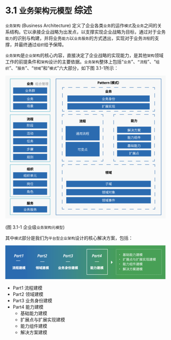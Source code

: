 # 3.1 `业务架构元模型` 综述

`业务架构` (Business Architecture) 定义了企业各类`业务`的运作`模式`及`业务`之间的关系结构。它以承接企业战略为出发点，以支撑实现企业战略为目标，通过对于业务`能力`的识别与构建，并将业务`能力`以`业务服务`的方式透出，实现对于业务`流程`的支撑，并最终通过`组织`给予保障。

`业务架构`是`企业架构`的核心内容，直接决定了企业战略的实现能力，是其他`架构`领域工作的前提条件和`架构`设计的主要依据。`业务架构`整体上包括“`业务`”、`“流程`”、“`组织`”、“`服务`”、“`领域`”和“`模式`”六大部分，如下图 3.1-1所示：

![图 3.1-1 企业级`业务架构元模型`](../static/img-3.1-1-biz-arch-metamodel.png)

 (图 3.1-1 企业级`业务架构元模型`)

 其中`模式`部分是我们为`平台型企业架构`设计的核心解决方案，包括：

 ![模式](../static/img-3.1-1-biz-arch-pattern.png)

* Part1 流程建模
* Part2 领域建模
* Part3 业务身份建模
* Part4 能力建模
  * 基础能力建模
  * 扩展点与扩展实现建模
  * 能力组件建模
  * 解决方案建模